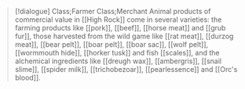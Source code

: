 >[!dialogue] Class;Farmer Class;Merchant
>Animal products of commercial value in [[High Rock]] come in several varieties: the farming products like [[pork]], [[beef]], [[horse meat]] and [[grub fur]], those harvested from the wild game like [[rat meat]], [[durzog meat]], [[bear pelt]], [[boar pelt]], [[boar sac]], [[wolf pelt]], [[wormmouth hide]], [[horker tusk]] and fish [[scales]], and the alchemical ingredients like [[dreugh wax]], [[ambergris]], [[snail slime]], [[spider milk]], [[trichobezoar]], [[pearlessence]] and [[Orc's blood]].